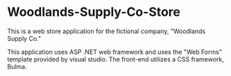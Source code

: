 # Woodlands-Supply-Co-Store
This is a web store application for the fictional company, "Woodlands Supply Co."

This application uses ASP .NET web framework and uses the "Web Forms" template provided by visual studio. The front-end utilizes a CSS framework, Bulma.
